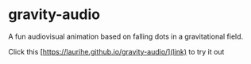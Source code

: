 # gravity-audio
A fun audiovisual animation based on falling dots in a gravitational field.

Click this [https://laurihe.github.io/gravity-audio/](link) to try it out
